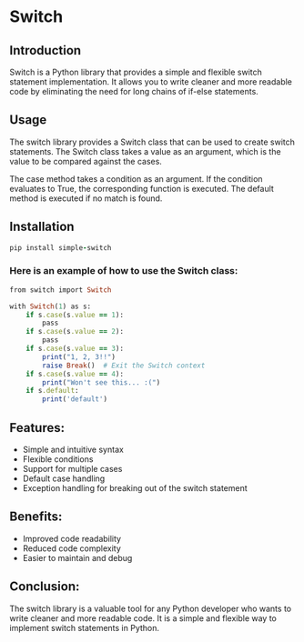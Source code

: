# Switch

## Introduction

Switch is a Python library that provides a simple and flexible switch statement implementation. It allows you to write cleaner and more readable code by eliminating the need for long chains of if-else statements.

## Usage
The switch library provides a Switch class that can be used to create switch statements. The Switch class takes a value as an argument, which is the value to be compared against the cases.

The case method takes a condition as an argument. If the condition evaluates to True, the corresponding function is executed. The default method is executed if no match is found.

## Installation
```rb
pip install simple-switch
```

### Here is an example of how to use the Switch class:
```rb
from switch import Switch

with Switch(1) as s:
    if s.case(s.value == 1):
        pass
    if s.case(s.value == 2):
        pass
    if s.case(s.value == 3):
        print("1, 2, 3!!")
        raise Break()  # Exit the Switch context
    if s.case(s.value == 4):
        print("Won't see this... :(")
    if s.default:
        print('default')
```

## Features:
  - Simple and intuitive syntax
  - Flexible conditions
  - Support for multiple cases
  - Default case handling
  - Exception handling for breaking out of the switch statement
  
## Benefits:
  - Improved code readability
  - Reduced code complexity
  - Easier to maintain and debug
  
## Conclusion:
The switch library is a valuable tool for any Python developer who wants to write cleaner and more readable code. It is a simple and flexible way to implement switch statements in Python.
